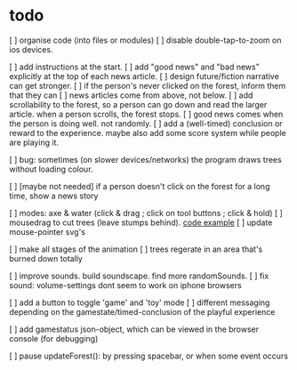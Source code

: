 # todo

[ ] organise code (into files or modules)
[ ] disable double-tap-to-zoom on ios devices.

[ ] add instructions at the start.
[ ] add "good news" and "bad news" explicitly at the top of each news article.
[ ] design future/fiction narrative can get stronger.
[ ] if the person's never clicked on the forest, inform them that they can
[ ] news articles come from above, not below.
[ ] add scrollability to the forest, so a person can go down and read the larger article. when a person scrolls, the forest stops.
[ ] good news comes when the person is doing well. not randomly.
[ ] add a (well-timed) conclusion or reward to the experience. maybe also add some score system while people are playing it.

[ ] bug: sometimes (on slower devices/networks) the program draws trees without loading colour.

[ ] [maybe not needed] if a person doesn't click on the forest for a long time, show a news story

[ ] modes: axe & water (click & drag ; click on tool buttons ; click & hold)
[ ] mousedrag to cut trees (leave stumps behind). [code example](https://developer.mozilla.org/en-US/docs/Web/API/Touch/radiusX)
[ ] update mouse-pointer svg's

[ ] make all stages of the animation
[ ] trees regerate in an area that's burned down totally

[ ] improve sounds. build soundscape. find more randomSounds. 
[ ] fix sound: volume-settings dont seem to work on iphone browsers

[ ] add a button to toggle 'game' and 'toy' mode
[ ] different messaging depending on the gamestate/timed-conclusion of the playful experience

[ ] add gamestatus json-object, which can be viewed in the browser console (for debugging)

[ ] pause updateForest(): by pressing spacebar, or when some event occurs